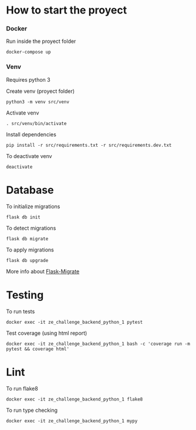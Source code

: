 # How to start the proyect

### Docker

Run inside the proyect folder

    docker-compose up

### Venv

Requires python 3

Create venv (proyect folder)

    python3 -m venv src/venv

Activate venv

    . src/venv/bin/activate

Install dependencies

    pip install -r src/requirements.txt -r src/requirements.dev.txt

To deactivate venv

    deactivate


# Database

To initialize migrations

    flask db init

To detect migrations 

    flask db migrate

To apply migrations

    flask db upgrade

More info about [Flask-Migrate ](https://flask-migrate.readthedocs.io/en/latest/)

# Testing

To run tests

    docker exec -it ze_challenge_backend_python_1 pytest

Test coverage (using html report)

    docker exec -it ze_challenge_backend_python_1 bash -c 'coverage run -m pytest && coverage html'

# Lint

To run flake8

    docker exec -it ze_challenge_backend_python_1 flake8

To run type checking

    docker exec -it ze_challenge_backend_python_1 mypy